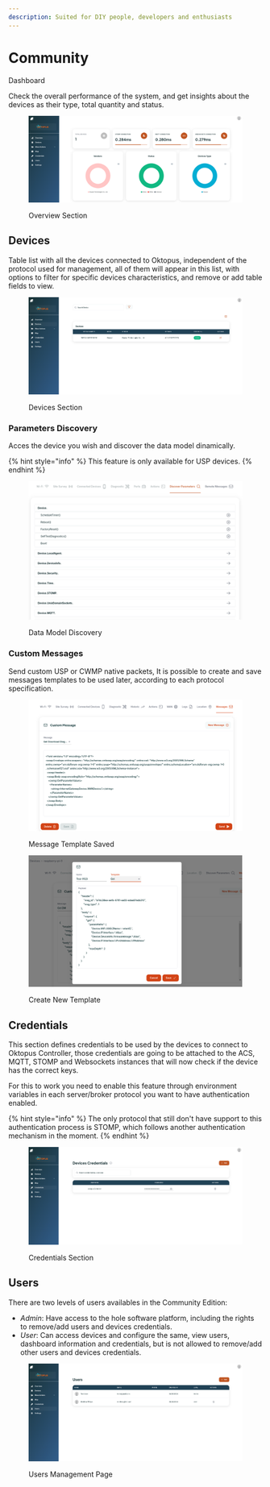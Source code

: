 ```yaml
---
description: Suited for DIY people, developers and enthusiasts
---
```


# Community

Dashboard

Check the overall performance of the system, and get insights about the devices as their type, total quantity and status.

<figure><img src="../../.gitbook/assets/image (3) (1).png" alt=""><figcaption><p>Overview Section</p></figcaption></figure>

## Devices

Table list with all the devices connected to Oktopus, independent of the protocol used for management, all of them will appear in this list, with options to filter for specific devices characteristics, and remove or add table fields to view.

<figure><img src="../../.gitbook/assets/image (8) (1).png" alt=""><figcaption><p>Devices Section</p></figcaption></figure>

### Parameters Discovery

Acces the device you wish and discover the data model dinamically.

{% hint style="info" %}
This feature is only available for USP devices.
{% endhint %}

<figure><img src="../../.gitbook/assets/image (21).png" alt=""><figcaption><p>Data Model Discovery</p></figcaption></figure>

### Custom Messages

Send custom USP or CWMP native packets, It is possible to create and save messages templates to be used later, according to each protocol specification.

<figure><img src="../../.gitbook/assets/image.png" alt=""><figcaption><p>Message Template Saved</p></figcaption></figure>

<figure><img src="../../.gitbook/assets/image (1).png" alt=""><figcaption><p>Create New Template</p></figcaption></figure>

## Credentials

This section defines credentials to be used by the devices to connect to Oktopus Controller, those credentials are going to be attached to the ACS, MQTT, STOMP and Websockets instances that will now check if the device has the correct keys.

For this to work you need to enable this feature through environment variables in each server/broker protocol you want to have authentication enabled.&#x20;

{% hint style="info" %}
The only protocol that still don't have support to this authentication process is STOMP, which follows another authentication mechanism in the moment.
{% endhint %}

<figure><img src="../../.gitbook/assets/image (12).png" alt=""><figcaption><p>Credentials Section</p></figcaption></figure>

## Users

There are two levels of users availables in the Community Edition:

* _Admin_: Have access to the hole software platform, including the rights to remove/add users and devices credentials.
* _User_: Can access devices and configure the same, view users, dashboard information and credentials, but is not allowed to remove/add other users and devices credentials.

<figure><img src="../../.gitbook/assets/image (14).png" alt=""><figcaption><p>Users Management Page</p></figcaption></figure>
